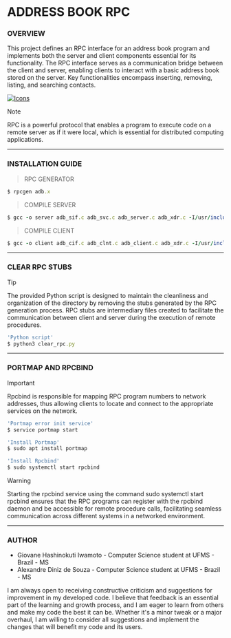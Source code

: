 # ADDRESS BOOK RPC

### **OVERVIEW**

This project defines an RPC interface for an address book program and implements both the server and client components essential for its functionality. The RPC interface serves as a communication bridge between the client and server, enabling clients to interact with a basic address book stored on the server. Key functionalities encompass inserting, removing, listing, and searching contacts.

[![Icons](https://skillicons.dev/icons?i=c,py,linux,ubuntu,debian&theme=dark)](https://skillicons.dev)

> [!NOTE]
> RPC is a powerful protocol that enables a program to execute code on a remote server as if it were local, which is essential for distributed computing applications.

---

### **INSTALLATION GUIDE**

> RPC GENERATOR

```ruby
$ rpcgen adb.x
```

> COMPILE SERVER

```ruby
$ gcc -o server adb_sif.c adb_svc.c adb_server.c adb_xdr.c -I/usr/include/tirpc -ltirpc
```

> COMPILE CLIENT

```ruby
$ gcc -o client adb_cif.c adb_clnt.c adb_client.c adb_xdr.c -I/usr/include/tirpc -ltirpc -fcommon
```

---

### **CLEAR RPC STUBS**

> [!TIP]
> The provided Python script is designed to maintain the cleanliness and organization of the directory by removing the stubs generated by the RPC generation process. RPC stubs are intermediary files created to facilitate the communication between client and server during the execution of remote procedures.

```ruby
'Python script'
$ python3 clear_rpc.py
```

---

### **PORTMAP AND RPCBIND**

> [!IMPORTANT]
> Rpcbind is responsible for mapping RPC program numbers to network addresses, thus allowing clients to locate and connect to the appropriate services on the network.

```ruby
'Portmap error init service'
$ service portmap start

'Install Portmap'
$ sudo apt install portmap

'Install Rpcbind'
$ sudo systemctl start rpcbind
```

> [!WARNING]
> Starting the rpcbind service using the command sudo systemctl start rpcbind ensures that the RPC programs can register with the rpcbind daemon and be accessible for remote procedure calls, facilitating seamless communication across different systems in a networked environment.

---

### **AUTHOR**

- Giovane Hashinokuti Iwamoto - Computer Science student at UFMS - Brazil - MS
- Alexandre Diniz de Souza - Computer Science student at UFMS - Brazil - MS

I am always open to receiving constructive criticism and suggestions for improvement in my developed code. I believe that feedback is an essential part of the learning and growth process, and I am eager to learn from others and make my code the best it can be. Whether it's a minor tweak or a major overhaul, I am willing to consider all suggestions and implement the changes that will benefit my code and its users.
